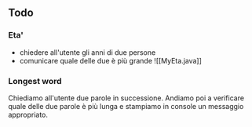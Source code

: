 ## Todo
### Eta'
- chiedere all'utente gli anni di due persone
- comunicare quale delle due è più grande
![[MyEta.java]]

### Longest word
Chiediamo all'utente due parole in successione. Andiamo poi a verificare quale delle due parole è più lunga e stampiamo in console un messaggio appropriato.
